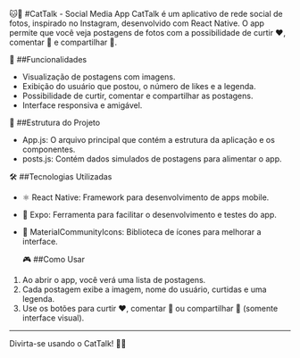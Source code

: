 🐱📸 #CatTalk - Social Media App
CatTalk é um aplicativo de rede social de fotos, inspirado no Instagram, desenvolvido com React Native. O app permite que você veja postagens de fotos com a possibilidade de curtir ❤️, comentar 💬 e compartilhar 🔄.

🚀 ##Funcionalidades
- Visualização de postagens com imagens.
- Exibição do usuário que postou, o número de likes e a legenda.
- Possibilidade de curtir, comentar e compartilhar as postagens.
- Interface responsiva e amigável.
  
📂 ##Estrutura do Projeto
- App.js: O arquivo principal que contém a estrutura da aplicação e os componentes.
- posts.js: Contém dados simulados de postagens para alimentar o app.

 🛠️ ##Tecnologias Utilizadas
- ⚛️ React Native: Framework para desenvolvimento de apps mobile.
- 📱 Expo: Ferramenta para facilitar o desenvolvimento e testes do app.
- 🧩 MaterialCommunityIcons: Biblioteca de ícones para melhorar a interface.

  🎮 ##Como Usar
1. Ao abrir o app, você verá uma lista de postagens.
2. Cada postagem exibe a imagem, nome do usuário, curtidas e uma legenda.
3. Use os botões para curtir ❤️, comentar 💬 ou compartilhar 🔄 (somente interface visual).

---
Divirta-se usando o CatTalk! 🎉🐾
